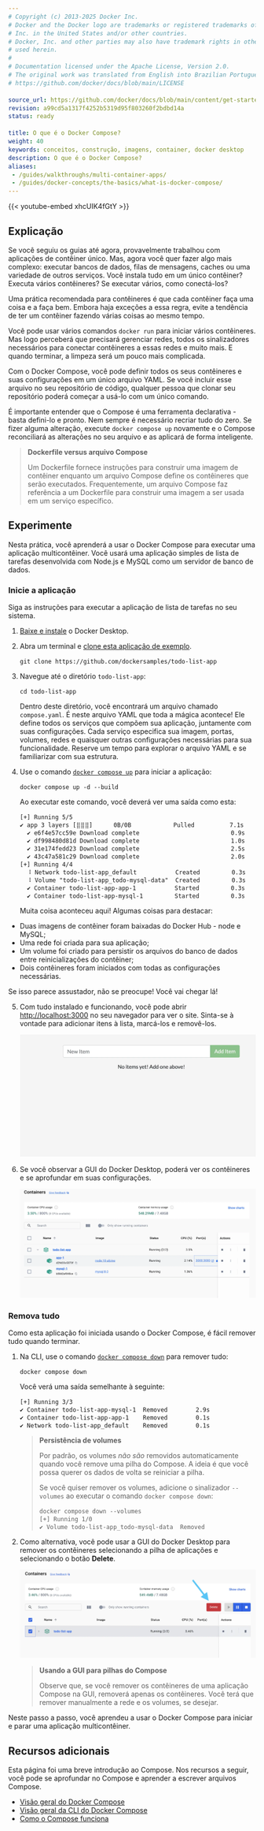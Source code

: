 ```yaml
---
# Copyright (c) 2013-2025 Docker Inc.
# Docker and the Docker logo are trademarks or registered trademarks of Docker,
# Inc. in the United States and/or other countries.
# Docker, Inc. and other parties may also have trademark rights in other terms
# used herein.
#
# Documentation licensed under the Apache License, Version 2.0.
# The original work was translated from English into Brazilian Portuguese.
# https://github.com/docker/docs/blob/main/LICENSE

source_url: https://github.com/docker/docs/blob/main/content/get-started/docker-concepts/the-basics/what-is-docker-compose.md
revision: a99cd5a1317f4252b5319d95f803260f2bdbd14a
status: ready

title: O que é o Docker Compose?
weight: 40
keywords: conceitos, construção, imagens, container, docker desktop
description: O que é o Docker Compose?
aliases:
 - /guides/walkthroughs/multi-container-apps/
 - /guides/docker-concepts/the-basics/what-is-docker-compose/
---
```


{{< youtube-embed xhcUIK4fGtY >}}

## Explicação

Se você seguiu os guias até agora, provavelmente trabalhou com aplicações de
contêiner único.
Mas, agora você quer fazer algo mais complexo: executar bancos de dados, filas
de mensagens, caches ou uma variedade de outros serviços.
Você instala tudo em um único contêiner?
Executa vários contêineres?
Se executar vários, como conectá-los?

Uma prática recomendada para contêineres é que cada contêiner faça uma coisa e a
faça bem.
Embora haja exceções a essa regra, evite a tendência de ter um contêiner fazendo
várias coisas ao mesmo tempo.

Você pode usar vários comandos `docker run` para iniciar vários contêineres.
Mas logo perceberá que precisará gerenciar redes, todos os sinalizadores
necessários para conectar contêineres a essas redes e muito mais.
E quando terminar, a limpeza será um pouco mais complicada.

Com o Docker Compose, você pode definir todos os seus contêineres e suas
configurações em um único arquivo YAML.
Se você incluir esse arquivo no seu repositório de código, qualquer pessoa que
clonar seu repositório poderá começar a usá-lo com um único comando.

É importante entender que o Compose é uma ferramenta declarativa - basta
defini-lo e pronto.
Nem sempre é necessário recriar tudo do zero.
Se fizer alguma alteração, execute `docker compose up` novamente e o Compose
reconciliará as alterações no seu arquivo e as aplicará de forma inteligente.

> **Dockerfile versus arquivo Compose**
>
> Um Dockerfile fornece instruções para construir uma imagem de contêiner
> enquanto um arquivo Compose define os contêineres que serão executados.
> Frequentemente, um arquivo Compose faz referência a um Dockerfile para
> construir uma imagem a ser usada em um serviço específico.

## Experimente

Nesta prática, você aprenderá a usar o Docker Compose para executar uma
aplicação multicontêiner.
Você usará uma aplicação simples de lista de tarefas desenvolvida com Node.js e
MySQL como um servidor de banco de dados.

### Inicie a aplicação

Siga as instruções para executar a aplicação de lista de tarefas no seu sistema.

1. [Baixe e instale](https://www.docker.com/products/docker-desktop/) o Docker
   Desktop.
2. Abra um terminal e
   [clone esta aplicação de exemplo](https://github.com/dockersamples/todo-list-app).

   ```console
   git clone https://github.com/dockersamples/todo-list-app
   ```

3. Navegue até o diretório `todo-list-app`:

   ```console
   cd todo-list-app
   ```

   Dentro deste diretório, você encontrará um arquivo chamado `compose.yaml`.
   É neste arquivo YAML que toda a mágica acontece!
   Ele define todos os serviços que compõem sua aplicação, juntamente com suas
   configurações.
   Cada serviço especifica sua imagem, portas, volumes, redes e quaisquer outras
   configurações necessárias para sua funcionalidade.
   Reserve um tempo para explorar o arquivo YAML e se familiarizar com sua
   estrutura.

4. Use o comando
   [`docker compose up`](/reference/cli/docker/compose/up/) para
   iniciar a aplicação:

   ```console
   docker compose up -d --build
   ```

   Ao executar este comando, você deverá ver uma saída como esta:

   ```console
   [+] Running 5/5
   ✔ app 3 layers [⣿⣿⣿]      0B/0B            Pulled          7.1s
     ✔ e6f4e57cc59e Download complete                          0.9s
     ✔ df998480d81d Download complete                          1.0s
     ✔ 31e174fedd23 Download complete                          2.5s
     ✔ 43c47a581c29 Download complete                          2.0s
   [+] Running 4/4
     ⠸ Network todo-list-app_default           Created         0.3s
     ⠸ Volume "todo-list-app_todo-mysql-data"  Created         0.3s
     ✔ Container todo-list-app-app-1           Started         0.3s
     ✔ Container todo-list-app-mysql-1         Started         0.3s
   ```

   Muita coisa aconteceu aqui! Algumas coisas para destacar:

  * Duas imagens de contêiner foram baixadas do Docker Hub - node e MySQL;
  * Uma rede foi criada para sua aplicação;
  * Um volume foi criado para persistir os arquivos do banco de dados entre
    reinicializações do contêiner;
  * Dois contêineres foram iniciados com todas as configurações necessárias.

   Se isso parece assustador, não se preocupe! Você vai chegar lá!

5. Com tudo instalado e funcionando, você pode abrir
   [http://localhost:3000](http://localhost:3000) no seu navegador para ver o
   site.
   Sinta-se à vontade para adicionar itens à lista, marcá-los e removê-los.

   ![Uma captura de tela de uma página web mostrando a aplicação de lista de tarefas em execução na porta 3000](images/todo-list-app.webp?border=true&w=950&h=400)

6. Se você observar a GUI do Docker Desktop, poderá ver os contêineres e se
   aprofundar em suas configurações.

   ![Uma captura de tela do Painel do Docker Desktop mostrando a lista de contêineres executando a aplicação todo-list](images/todo-list-containers.webp?border=true&w=950&h=400)

### Remova tudo

Como esta aplicação foi iniciada usando o Docker Compose, é fácil remover tudo
quando terminar.

1. Na CLI, use o comando
   [`docker compose down`](/reference/cli/docker/compose/down/) para remover
   tudo:

   ```console
   docker compose down
   ```

   Você verá uma saída semelhante à seguinte:

   ```console
   [+] Running 3/3
   ✔ Container todo-list-app-mysql-1  Removed        2.9s
   ✔ Container todo-list-app-app-1    Removed        0.1s
   ✔ Network todo-list-app_default    Removed        0.1s
   ```

   > **Persistência de volumes**
   >
   > Por padrão, os volumes _não são_ removidos automaticamente quando você
   > remove uma pilha do Compose.
   > A ideia é que você possa querer os dados de volta se reiniciar a pilha.
   >
   > Se você quiser remover os volumes, adicione o sinalizador `--volumes` ao
   > executar o comando `docker compose down`:
   >
   > ```console
   > docker compose down --volumes
   > [+] Running 1/0
   > ✔ Volume todo-list-app_todo-mysql-data  Removed
   > ```

2. Como alternativa, você pode usar a GUI do Docker Desktop para remover os
   contêineres selecionando a pilha de aplicações e selecionando o botão
   **Delete**.

   ![Uma captura de tela da GUI do Docker Desktop mostrando a visualização dos contêineres com uma seta apontando para o botão "Delete"](images/todo-list-delete.webp?w=930&h=400)

   > **Usando a GUI para pilhas do Compose**
   >
   > Observe que, se você remover os contêineres de uma aplicação Compose na
   > GUI, removerá apenas os contêineres.
   > Você terá que remover manualmente a rede e os volumes, se desejar.

Neste passo a passo, você aprendeu a usar o Docker Compose para iniciar e parar
uma aplicação multicontêiner.

## Recursos adicionais

Esta página foi uma breve introdução ao Compose.
Nos recursos a seguir, você pode se aprofundar no Compose e aprender a escrever
arquivos Compose.

* [Visão geral do Docker Compose](/compose/)
* [Visão geral da CLI do Docker Compose](/compose/reference/)
* [Como o Compose funciona](/compose/intro/compose-application-model/)
